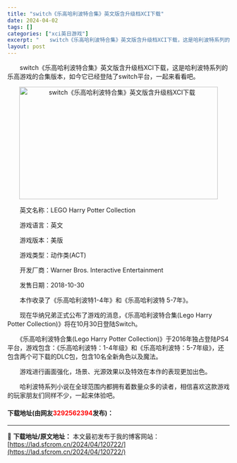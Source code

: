 ```yaml
---
title: "switch《乐高哈利波特合集》英文版含升级档XCI下载"
date: 2024-04-02
tags: []
categories: ["xci英日游戏"]
excerpt: "　　switch《乐高哈利波特合集》英文版含升级档XCI下载，这是哈利波特系列的乐高游戏的合集版本，如今它已经登陆了switch平台，一起来看看吧。 　　英文名称：LEGO Harry Potter Collection 　　游戏语言：英文 　　游戏版本：美版 　　游戏类型：动作类(ACT) 　　开&hellip;"
layout: post
---
```


 <p>　　switch《乐高哈利波特合集》英文版含升级档XCI下载，这是哈利波特系列的乐高游戏的合集版本，如今它已经登陆了switch平台，一起来看看吧。</p> <p align="center"><img src="https://lad.sfcrom.cn/wp-content/uploads/2024/04/20240402_660bd8c12d046.webp" style="width: 450px; height: 255px;" alt="switch《乐高哈利波特合集》英文版含升级档XCI下载" /></p> <p>　　英文名称：LEGO Harry Potter Collection</p> <p>　　游戏语言：英文</p> <p>　　游戏版本：美版</p> <p>　　游戏类型：动作类(ACT)</p> <p>　　开发厂商：Warner Bros. Interactive Entertainment</p> <p>　　发售日期：2018-10-30</p> <p>　　本作收录了《乐高哈利波特1-4年》和《乐高哈利波特 5-7年》。</p> <p>　　现在华纳兄弟正式公布了游戏的消息，《乐高哈利波特合集(Lego Harry Potter Collection)》将在10月30日登陆Switch。</p> <p>　　《乐高哈利波特合集(Lego Harry Potter Collection)》于2016年独占登陆PS4平台，游戏包含：《乐高哈利波特：1-4年级》和《乐高哈利波特：5-7年级》，还包含两个可下载的DLC包，包含10名全新角色以及魔法。</p> <p>　　游戏进行画面强化，场景、光源效果以及特效在本作的表现更加出色。</p> <p>　　哈利波特系列小说在全球范围内都拥有着数量众多的读者，相信喜欢这款游戏的玩家朋友们同样不少，一起来体验吧。</p> <p><h4>下载地址(由网友<font color="red">3292562394</font>发布)：</h4></p> 

---
📖 **下载地址/原文地址：** 本文最初发布于我的博客网站：[https://lad.sfcrom.cn/2024/04/120722/](https://lad.sfcrom.cn/2024/04/120722/)
